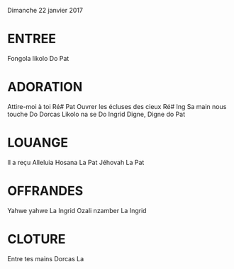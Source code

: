 Dimanche 22 janvier 2017

# ENTREE
Fongola likolo Do Pat

# ADORATION
Attire-moi à toi Ré# Pat
Ouvrer les écluses des cieux Ré# Ing
Sa main nous touche Do Dorcas
Likolo na se Do Ingrid
Digne, Digne do Pat

# LOUANGE
Il a reçu Alleluia Hosana La Pat
Jéhovah La Pat

# OFFRANDES
Yahwe yahwe La Ingrid
Ozali nzamber La Ingrid

# CLOTURE
Entre tes mains Dorcas La
